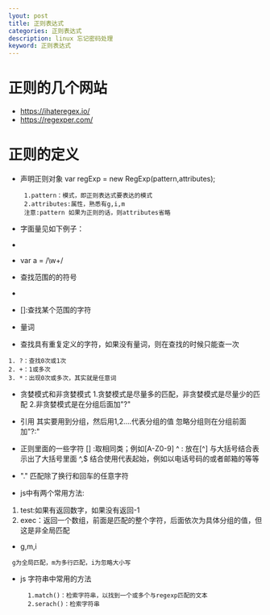 ```yaml
---
lyout: post
title: 正则表达式
categories: 正则表达式
description: linux 忘记密码处理
keyword: 正则表达式
---
```


# 正则的几个网站

- https://ihateregex.io/
- https://regexper.com/
  
# 正则的定义
- 声明正则对象 var regExp = new RegExp(pattern,attributes);

  ```
   1.pattern：模式，即正则表达式要表达的模式
   2.attributes:属性，熟悉有g,i,m
   注意:pattern 如果为正则的话，则attributes省略
  ```
- 字面量见如下例子：
- ```
- var a = /\w+/

- 查找范围的的符号
- 
- []:查找某个范围的字符


- 量词
- 查找具有重复定义的字符，如果没有量词，则在查找的时候只能查一次
```
1. ?：查找0次或1次
2. +：1或多次
3. *：出现0次或多次，其实就是任意词
```

- 贪婪模式和非贪婪模式
  1.贪婪模式是尽量多的匹配，非贪婪模式是尽量少的匹配
  2.非贪婪模式是在分组后面加"?"

- 引用
   其实要用到分组，然后用$1,$2....代表分组的值 忽略分组则在分组前面加"?:"

- 正则里面的一些字符
   [] :取相同类；例如[A-Z0-9]
   ^ : 放在[^] 与大括号结合表示出了大括号里面
   ^,$ 结合使用代表起始，例如以电话号码的或者邮箱的等等

- "." 匹配除了换行和回车的任意字符
  
- js中有两个常用方法:
1. test:如果有返回数字，如果没有返回-1
2. exec：返回一个数组，前面是匹配的整个字符，后面依次为具体分组的值，但这是非全局匹配

- g,m,i 
```
 g为全局匹配，m为多行匹配，i为忽略大小写
``` 

- js 字符串中常用的方法
  
  ```
    1.match()：检索字符串，以找到一个或多个与regexp匹配的文本
    2.serach()：检索字符串
  ```

